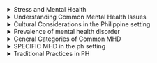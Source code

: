 <details>

<summary> Stress and Mental Health</summary>

# Stress and Mental Health

## Stress
   > A natural and **physiological response** that occurs when an individual perceies a threat, challenge, or demand in their environment

   > It is the body's way of **preparing to cope with a potentially difficult/dangerous situation.**

**Two main types**
  - Acute Stress (short term)
    - triggered by specific event
  - Chronic Stress (long term)
    - result from ongoing challenges

### Symptoms

| Physical                     | Psychological                          |
| ---                          | ---                                   |
| Increase heart rate & bp     | Anxiety & worry                       |
| Muscle Tension & pain        | Irritability / mood swings            |
| Digestive Problems           | Difficulty concentrating              |
| Fatigue                      | Changes in appetite (eats more/less)  |
| Sleep disturbances           | Racing thoughts                       |
| Headaches                    | Depression/ feelings of sadness       |
| Weakened immune system       |                                       |

## Sources of Stress
   - Life Events
   - Daily hassles
     - Academics
     - Job pressure
     - Money and financial worries
   - Family and interpersonal stress
   - Time pressure and overload
   - Anger
   - Trauma
   - Societal issues
   - Burnout

# Burnout 
  > **Chronic physical and emotional exhaustion** that is often accompanied by a sense of **reduced accomplishment and detachment form work/other responsibilities**

## types of burnout
  1. Work related
     - **Overload burnout**- excessive work load
     - **Neglect burnout** - emotionally detached
     - **Frenectic burnout** - pushes beyond the limit
     - **Under-challenged** - bored 
     - **Worn out** - in their roles for an extended period
  2. Others
     - **Academic** - acad pressure
     - **Caregiver** - provides care
     - **Parental** - parenting becomes excessive
     - **Creative** - creatively block
     - **Relationship** - emotionally drained with interpersonal relationship

  # Stress Diathesis Model
  > Psychological theory that aims to **explain how mental disorders** develop as a result of the **interplay between biological or genetic predispositions**
  > (diathesis) and evironmental stressors

</details>
<details>
<summary>Understanding Common Mental Health Issues </summary>

# Mental health disorders
> significant disturbances in an individuals thoughts, emotions, behavior

## Mental Health issues/Problems
> Less severe difficulties -> temporary

### Why do we need to address MHD?

**This can affect some of the ff negatively**
1. Individual well being
2. Physical health
3. Social and interpersonal relationships
4. Academic and occupational success
5. Public Safety
6. Economic impact
7. Prevention of suicidal behavior
8. Reducing stigma
9. Long term positive outcomes
10. Global impact - statistics
</details>

<details>
  <Summary> Cultural Considerations in the Philippine setting</Summary>

  1. **Strong Family & Community ties**
     > Relied upon for emotional support
  2. **Hiya (shame) / pakikisama (harmony)**
     > **Hiya** - Embarrassment from being open
     >
     > **Pakikisama** - maintaining harmonious relationship
  3. **Stigma surrounding mental health**
     > Barrier to seeking help
  4. **Cultural Beliefs**
     > _usog/kulam_ - influence how MH is interpreted
  5. **Religion and spirituality**
     > Source of solace & support
  6. **Colonial influence**
  7. **Economic and sociopolitical factors**
     > Poverty & Political instability
  8. **Access to mental health services**
     > Limited
  9. **Language and dialects**
      > affects communication
  10. **Resilience and bayanihan spirit**
      > helping one another can promote mental health
</details>

<details>
  <summary>Prevalence of mental health disorder</summary>

  1. **General Prevalence**
     > 3.3m living with MHD
  2. **Specific diorders**
     > Depression, anxiety, subtance use
  3. **Youth mental health**
     > 3/10 -> depressive symptoms

     > 7/10 -> anxiety related
  4. **Suicidal behavior**
     > PH has the highest suicidal rates in Southeast Asia -> among students
</details>

<details>
  <summary>General Categories of Common MHD</summary>

  ### Mood Disorders
  1.**Major Depressive disorder** - Persistent feelings of sadness

  2. **Bipolar disorder** - mood swings (depressive/manic episodes)
     
  ### Anxiety Disorder
  1. **Generalized Anxiety Disorder** - uncontrollable worry about everyday events
  2. **Panic Disorder** - unexpected panic attacks
  3. **Social Anciety Disorder** - Social phobia / avoidance of social situations

**Grounding Technique**
1. Breathing
2. 5 -> SEE
3. 4 -> TOUCH
4. 3 -> HEAR
5. 2 -> SMELL
6. 1 -> TASTE

  ### Substance Use Disorders
  1. **Alcohol use disorder** - inability to control alcohol
  2. **Drug use disorder**

  ### Psychotic Disorder
  1. **Schizophrenia**
     - disruptions in thinking, perception, emotions, and behavior
     - hallucinations & delusions
    
  ### Eating disorder
  1. **Anorexia Nervosa** - extreme fear of getting weight
  2. **Bulimia Nervosa** - binge eating then purging
  3. **PICA** - inedible eating
</details>

<details>

  <summary>SPECIFIC MHD in the ph setting</summary>
  
## In the PH

1. **Koro** - genetalia retracing
2. **Ataque de Nervios** - outbursts of emotion
3. **Susto** - emotional & physical distress fright/traumatic experience
4. **Kulam** - witchcraft/sorcery
5. **Lamig** - "cold"/negative energy
6. **Gayuma** - love potion
7. **Bati** - evil eye / envy
8. **Bangungot** - nightmare

## Various Parts of the world

1. **Susto**
2. **Hwa Byung** - repressed anger/stress
3. **Taijin Kyufusho** (japanese) - extreme fear of offending / embarrassing one's looks
4. **Dhat Syndrome** (india) - loss of semen
5. **Khyal Cap** (cambodian) - excessive wind entering the body
6. **Nervios** (latinx) - emotional distress linked to stressors
7. **Shemjing Shuairuo** (Chinese) - overwork/stress -> societal expectations
8. **Mal de Ojo** (latin american) - evil eye
9. **Windigo Psychosis** (Indigenous communities in NA) - fear of becoming a cannibalistic creature
</details>

<details>
<summary>Traditional Practices in PH</summary>

1. Hilot Alburalyo
2. Herbal Remedies
3. Faith and Spirituality
4. Tawas/Alum Crystals
5. Pagtatawas
6. Blessings and spiritual cleansing
7. Amulets and charms
8. Community support
</details>
